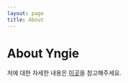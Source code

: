 ```yaml
---
layout: page
title: About
---
```




# About Yngie

저에 대한 자세한 내용은 <a href="https://www.yngie.me">이곳</a>을 참고해주세요.